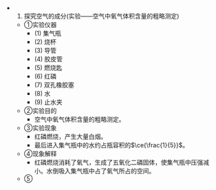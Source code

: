 -
  1. 探究空气的成分(实验——空气中氧气体积含量的粗略测定)
	- ①实验仪器
		- (1) 集气瓶
		- (2) 烧杯
		- (3) 导管
		- (4) 胶皮管
		- (5) 燃烧匙
		- (6) 红磷
		- (7) 双孔橡胶塞
		- (8) 水
		- (9) 止水夹
	- ②实验目的
		- 空气中氧气体积含量的粗略测定。
	- ③实验现象
		- 红磷燃烧，产生大量白烟。
		- 最后进入集气瓶中的水约占瓶容积的$\ce{\frac{1}{5}}$。
	- ④现象解释
		- 红磷燃烧消耗了氧气，生成了五氧化二磷固体，使集气瓶中压强减小。水倒吸入集气瓶中占了氧气所占的空间。
	- ⑤